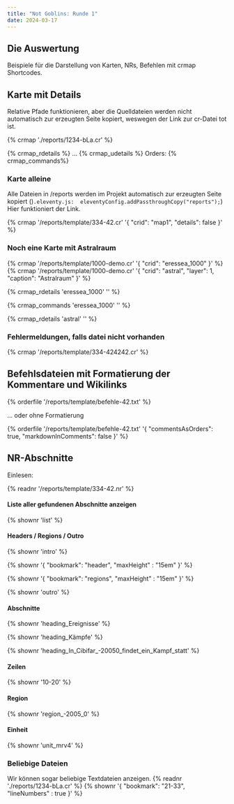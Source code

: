 ```yaml
---
title: "Not Goblins: Runde 1"
date: 2024-03-17
---
```

## Die Auswertung

Beispiele für die Darstellung von Karten, NRs, Befehlen mit crmap Shortcodes.

## Karte mit Details

Relative Pfade funktionieren, aber die Quelldateien werden nicht automatisch zur erzeugten Seite kopiert, weswegen der Link zur cr-Datei tot ist.

{% crmap './reports/1234-bLa.cr' %} 

{% crmap_rdetails %}
...
{% crmap_udetails %}
Orders:
{% crmap_commands%}

### Karte alleine

Alle Dateien in /reports werden im Projekt automatisch zur erzeugten Seite kopiert ()`.eleventy.js:  eleventyConfig.addPassthroughCopy("reports");`) Hier funktioniert der Link.

{% crmap '/reports/template/334-42.cr' '{ "crid": "map1", "details": false }' %}

### Noch eine Karte mit Astralraum
{% crmap '/reports/template/1000-demo.cr' '{ "crid": "eressea_1000" }' %}
{% crmap '/reports/template/1000-demo.cr' '{ "crid": "astral", "layer": 1, "caption": "Astralraum" }'  %}
<!-- the details shortcode always listens to the last crmap by default. If you provide an id ('eressea_1000') you can specify which map details you want to display. You can also specify another placeholder value used before a region has been clicked. -->
{% crmap_rdetails 'eressea_1000' '' %} <!-- no placeholder wanted -->
<!-- no unit details -->
{% crmap_commands 'eressea_1000' '' %} <!-- no placeholder wanted -->

<!-- just the astral space map -->
{% crmap_rdetails 'astral' '' %}

### Fehlermeldungen, falls datei nicht vorhanden
{% crmap '/reports/template/334-424242.cr' %}


## Befehlsdateien mit Formatierung der Kommentare und Wikilinks

{% orderfile '/reports/template/befehle-42.txt' %}

... oder ohne Formatierung

{% orderfile '/reports/template/befehle-42.txt' '{ "commentsAsOrders": true, "markdownInComments": false }' %}


## NR-Abschnitte 

Einlesen:

{% readnr '/reports/template/334-42.nr' %} 

#### Liste aller gefundenen Abschnitte anzeigen

{% shownr 'list' %}

#### Headers / Regions / Outro
{% shownr 'intro' %}

{% shownr '{ "bookmark": "header",  "maxHeight" : "15em" }' %}

{% shownr '{ "bookmark": "regions",  "maxHeight" : "15em" }' %}

{% shownr 'outro' %}

#### Abschnitte
{% shownr 'heading_Ereignisse' %}

{% shownr 'heading_Kämpfe' %}

{% shownr 'heading_In_Cibifar_-20050_findet_ein_Kampf_statt' %}

#### Zeilen
{% shownr '10-20' %} 

#### Region
{% shownr 'region_-2005_0' %}
  
#### Einheit
{% shownr 'unit_mrv4' %}

### Beliebige Dateien

Wir können sogar beliebige Textdateien anzeigen.
{% readnr './reports/1234-bLa.cr' %}
{% shownr '{ "bookmark": "21-33", "lineNumbers" : true }' %}
